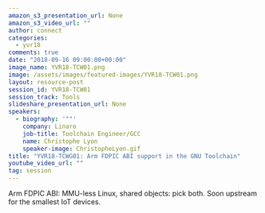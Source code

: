 ```yaml
---
amazon_s3_presentation_url: None
amazon_s3_video_url: ""
author: connect
categories:
  - yvr18
comments: true
date: "2018-09-16 09:00:00+00:00"
image_name: YVR18-TCW01.png
image: /assets/images/featured-images/YVR18-TCW01.png
layout: resource-post
session_id: YVR18-TCW01
session_track: Tools
slideshare_presentation_url: None
speakers:
  - biography: '""'
    company: Linaro
    job-title: Toolchain Engineer/GCC
    name: Christophe Lyon
    speaker-image: ChristopheLyon.gif
title: "YVR18-TCWG01: Arm FDPIC ABI support in the GNU Toolchain"
youtube_video_url: ""
tag: session
---
```


Arm FDPIC ABI: MMU-less Linux, shared objects: pick both.
Soon upstream for the smallest IoT devices.

